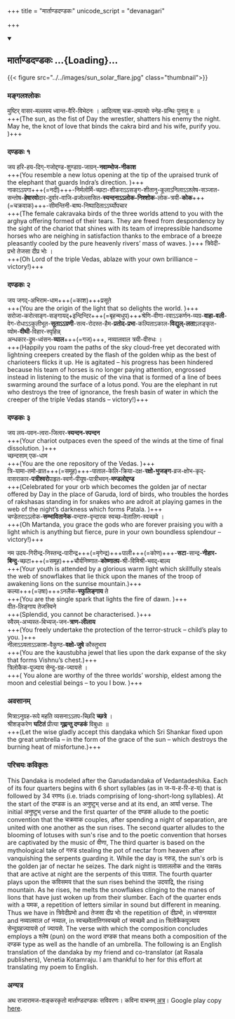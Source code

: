 +++
title = "मार्ताण्डदण्डकः"
unicode_script = "devanagari"

+++

<div class="js_include" includetitle="true" newlevelforh1="2" unfilled url="/purANam/prakIrNam_kAvyam/padyam/rAjArAmaja-shankaraH/mArtANDa-daNDakaH/">
<details open><summary><h2>मार्ताण्डदण्डकः ...{Loading}...</h2></summary>

{{< figure src="../../images/sun_solar_flare.jpg"  class="thumbnail">}}

<div caption="शङ्करवाचनम्" class="audioEmbed" src="https://archive.org/download/mArtaNDa-daNDakaH/AUD-20141115-WA0006.mp3"></div>

### मङ्गलश्लोकः
मुष्टिर् वासर-मल्लस्य ध्वान्त-वैरि-विभेदनः । आदित्यश् चक्र-दम्पत्योः स्नेह-ग्रन्थिः पुनातु वः ॥  
+++(The sun, as the fist of Day the wrestler, shatters his enemy the night. May he, the knot of love that binds the cakra bird and his wife, purify you. )+++

### दण्डकः १
जय हरि-हय-दिग्-गजोद्दण्ड-शुण्डाग्र-जाग्रन्-**नवाम्भोज-नीकाश**  
+++(You resemble a new lotus opening at the tip of the upraised trunk of the elephant that guards Indra’s direction. )+++  
नाकाऽऽपगा+++(=नदी)+++-निर्मलोर्मि-च्छटा-शीकराऽऽसङ्ग-शीतानु-कूलाऽनिलाऽऽश्लेष-सञ्जात-सन्तोष-**हेषारवो**दार-दुर्वार-वाजि-व्रजोल्लासित-**स्यन्दनाऽऽलोक-निश्शोक**-लोक-त्रयी-**कोक**+++(=चक्रवाक)+++-सीमन्तिनी-बाष्प-निष्पादिताऽऽर्घ्योपचार  
+++(The female cakravaka birds of the three worlds attend to you with the arghya offering formed of their tears. They are freed from despondency by the sight of the chariot that shines with its team of irrepressible handsome horses who are neighing in satisfaction thanks to the embrace of a breeze pleasantly cooled by the pure heavenly rivers’ mass of waves. )+++
 त्रिवेदी-प्रभो तेजसा दीप्र भोः ।  
 +++(Oh Lord of the triple Vedas, ablaze with your own brilliance – victory!)+++
   

### दण्डकः २
जय जगद्-अभिराम-धाम+++(=काश)+++प्रसूते  
+++(You are the origin of the light that so delights the world. )+++  
सरोजा-करोत्सङ्ग-सङ्गायद्+इन्दिन्दिर+++(=बृहन्मधुप)+++श्रेणि-वीणा-रवाऽऽकर्णन-व्यग्र-**वाहा-वली**-वेग-रोधाऽऽकुलीभूत-**सूताऽऽग्रणी**-सत्व-रोदस्त-हैम-**प्रतोद-प्रभा**-कल्पिताऽकाल-**विद्युल्-लता**ऽलङ्कृत-व्योम-**वीथी**-विहार-स्पृहिन्न्  
अन्धकार-द्रुम-ध्वंसन-**व्याल**+++(=गज)+++, नव्यालवाल त्रयी-वीरुधः ।  
+++(Happily you roam the paths of the sky cloud-free yet decorated with lightning creepers created by the flash of the golden whip as the best of charioteers flicks it up. He is agitated – his progress has been hindered because his team of horses is no longer paying attention, engrossed instead in listening to the music of the vina that is formed of a line of bees swarming around the surface of a lotus pond. You are the elephant in rut who destroys the tree of ignorance, the fresh basin of water in which the creeper of the triple Vedas stands – victory!)+++

### दण्डकः ३
जय लय-पवन-त्वरा-जित्वर-**स्यन्दन-स्पन्दन**  
+++(Your chariot outpaces even the speed of the winds at the time of final dissolution. )+++  
च्छन्दसाम् एक-धाम  
+++(You are the one repository of the Vedas. )+++  
त्रि-यामा-तमो-व्रात+++(=समूह)+++-पाताल-केलि-क्रिया-दक्ष-**रक्षो-भुजङ्ग**-व्रज-क्षोभ-कृद्-  
वासराकार-**पत्रीश्वरो**पाहृत-स्वर्ण-पीयूष-पात्रीभवन्-**मण्डलोद्दण्ड**  
+++(Celebrated for your orb which becomes the golden jar of nectar offered by Day in the place of Garuda, lord of birds, who troubles the hordes of rakshasas standing in for snakes who are adroit at playing games in the web of the night’s darkness which forms Patala. )+++  
चण्डेतराऽऽलोक-**सम्भावितानेक**-वन्दारु-वृन्दारक स्वच्छ-वेलातिग-स्वच्छवे ।  
+++(Oh Martanda, you grace the gods who are forever praising you with a light which is anything but fierce, pure in your own boundless splendour – victory!)+++

नम उदय-गिरीन्द्र-निस्तन्द्र-पारीन्द्र+++(=मृगेन्द्र)+++पाली+++(=कोण)+++-**सटा**-सान्द्र-**नीहार-बिन्दु**-च्छटा+++(=समूह)+++चौर्यनिष्णात-**कोष्णातप**-श्री-विमिश्री-भवद्-बाल्य  
+++(Your youth is attended by a glorious warm light which skillfully steals the web of snowflakes that lie thick upon the manes of the troop of awakening lions on the sunrise mountain.)+++  
कल्या+++(=उषा)+++ऽनलैक-**स्फुलिङ्गाय** ते  
+++(You are the single spark that lights the fire of dawn. )+++  
वीत-लिङ्गाय तेजस्विने  
+++(Splendid, you cannot be characterised. )+++  
स्वैरम्-अभ्यस्त-बिभ्यज्-जन-**त्राण-लीलाय**  
+++(You freely undertake the protection of the terror-struck – child’s play to you. )+++  
नीलाऽऽयताऽऽकाश-वैकुण्ठ-**वक्षो-जुषे** कौस्तुभाय  
+++(You are the kaustubha jewel that lies upon the dark expanse of the sky that forms Vishnu’s chest.)+++  
त्रिलोकैक-पूज्याय सेन्दु-ग्रह-ज्यायसे ।  
+++( You alone are worthy of the three worlds’ worship, eldest among the moon and celestial beings – to you I bow. )+++

<div caption="शङ्करवाचनम्" class="audioEmbed" src="https://archive.org/download/mArtaNDa-daNDakaH/AUD-20141115-WA0007.mp3"></div>

### अवसानम्
मित्राऽनुग्रह-रूपे महति व्यसनाऽऽतप-च्छिदि **च्छत्रे** ।  
श्रीशङ्करेण **घटितं** प्रीत्या **गृह्णन्तु दण्डकं** विबुधाः ॥  
+++(Let the wise gladly accept this daṇḍaka which Sri Shankar fixed upon the great umbrella – in the form of the grace of the sun – which destroys the burning heat of misfortune.)+++

### परिचयः कविकृतः
This Dandaka is modeled after the Garudadandaka of Vedantadeshika. Each of its four quarters begins with 6 short syllables (as in ज-य-ह-रि-ह-य) that is followed by 34 रगणs (i.e. triads comprising of long-short-long syllables). At the start of the दण्डक is an अनुष्टुभ् verse and at its end, an आर्या verse. The initial अनुष्टुभ् verse and the first quarter of the दण्डक allude to the poetic convention that the चक्रवाक couples, after spending a night of separation, are united with one another as the sun rises. The second quarter alludes to the blooming of lotuses with sun's rise and to the poetic convention that horses are captivated by the music of वीणा, The third quarter is based on the mythological tale of गरुड stealing the pot of nectar from heaven after vanquishing the serpents guarding it. While the day is गरुड, the sun's orb is the golden jar of nectar he seizes. The dark night is पाताललोक and the राक्षसs that are active at night are the serpents of this पाताल. The fourth quarter plays upon the कविसमय that the sun rises behind the उदयाद्रि, the rising mountain. As he rises, he melts the snowflakes clinging to the manes of lions that have just woken up from their slumber. Each of the quarter ends with a यमक, a repetition of letters similar in sound but different in meaning. Thus we have in त्रिवेदीप्रभो and तेजसा दीप्र भोः the repetition of दीप्रभो, in ध्वंसनव्याल and नव्यालवाल of नव्याल, in स्वच्छवेलातिगस्वच्छवे of स्वच्छवे and in त्रिलोकैकपूज्याय सेन्दुग्रहज्यायसे of ज्यायसे. The verse with which the composition concludes employs a श्लेष (pun) on the word दण्डक that means both a composition of the दण्डक type as well as the handle of an umbrella. The following is an English translation of the dandaka by my friend and co-translator (at Rasala publishers), Venetia Kotamraju. I am thankful to her for this effort at translating my poem to English.

### अन्यत्र
अथ राजारामज-शङ्करकृतो मार्ताण्डदण्डकः सविवरणः। कविना वाचनम् [अत्र](https://archive.org/details/mArtaNDa-daNDakaH)। Google play copy [here](https://play.google.com/store/books/details/%E0%A4%B6%E0%A4%99_%E0%A4%95%E0%A4%B0_%E0%A4%B0_%E0%A4%9C_%E0%A4%B0_%E0%A4%AE%E0%A4%B8_%E0%A4%A8_Shankar_Rajaraman_%E0%A4%AE_%E0%A4%B0_%E0%A4%A4%E0%A4%A3_%E0%A4%A1%E0%A4%A6%E0%A4%A3_%E0%A4%A1%E0%A4%95_A?id=cstUCwAAQBAJ).
</details>
</div>
